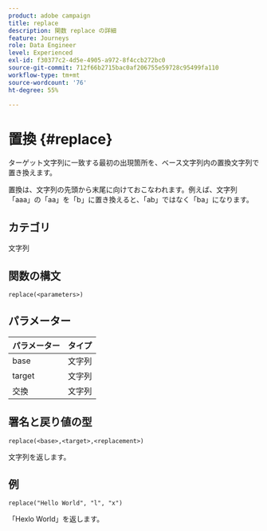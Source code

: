 ```yaml
---
product: adobe campaign
title: replace
description: 関数 replace の詳細
feature: Journeys
role: Data Engineer
level: Experienced
exl-id: f30377c2-4d5e-4905-a972-8f4ccb272bc0
source-git-commit: 712f66b2715bac0af206755e59728c95499fa110
workflow-type: tm+mt
source-wordcount: '76'
ht-degree: 55%

---
```


# 置換 {#replace}

ターゲット文字列に一致する最初の出現箇所を、ベース文字列内の置換文字列で置き換えます。

置換は、文字列の先頭から末尾に向けておこなわれます。例えば、文字列「aaa」の「aa」を「b」に置き換えると、「ab」ではなく「ba」になります。

## カテゴリ

文字列

## 関数の構文

`replace(<parameters>)`

## パラメーター

| パラメーター | タイプ |
|-----------|--------------|
| base | 文字列 |
| target | 文字列 |
| 交換 | 文字列 |

## 署名と戻り値の型

`replace(<base>,<target>,<replacement>)`

文字列を返します。

## 例

`replace("Hello World", "l", "x")`

「Hexlo World」を返します。
